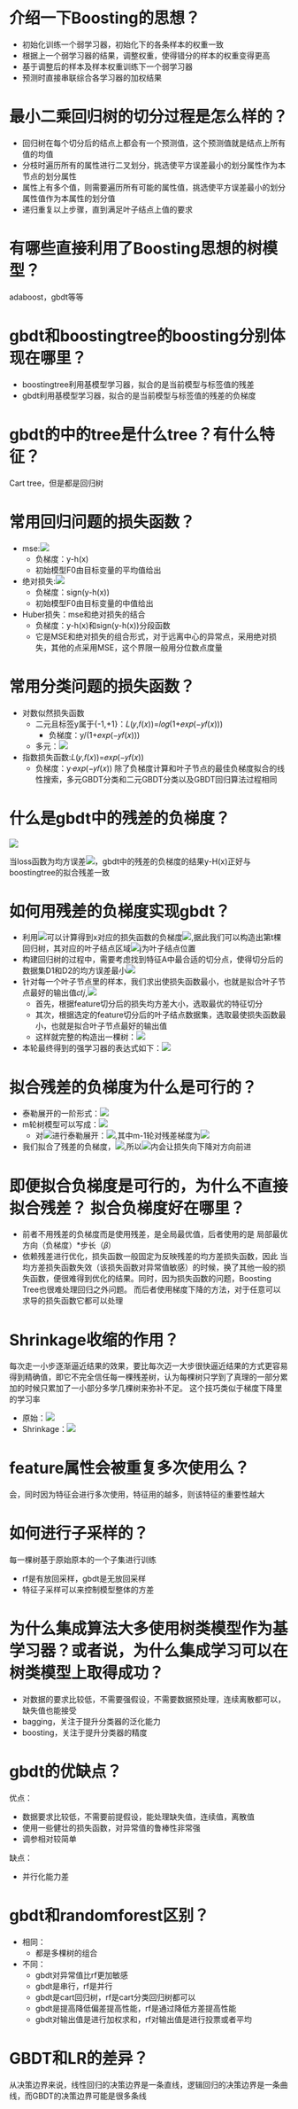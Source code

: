 # 介绍一下Boosting的思想？
- 初始化训练一个弱学习器，初始化下的各条样本的权重一致
- 根据上一个弱学习器的结果，调整权重，使得错分的样本的权重变得更高
- 基于调整后的样本及样本权重训练下一个弱学习器
- 预测时直接串联综合各学习器的加权结果

# 最小二乘回归树的切分过程是怎么样的？
- 回归树在每个切分后的结点上都会有一个预测值，这个预测值就是结点上所有值的均值
- 分枝时遍历所有的属性进行二叉划分，挑选使平方误差最小的划分属性作为本节点的划分属性
- 属性上有多个值，则需要遍历所有可能的属性值，挑选使平方误差最小的划分属性值作为本属性的划分值
- 递归重复以上步骤，直到满足叶子结点上值的要求

# 有哪些直接利用了Boosting思想的树模型？
adaboost，gbdt等等

# gbdt和boostingtree的boosting分别体现在哪里？
- boostingtree利用基模型学习器，拟合的是当前模型与标签值的残差
- gbdt利用基模型学习器，拟合的是当前模型与标签值的残差的负梯度

# gbdt的中的tree是什么tree？有什么特征？
Cart tree，但是都是回归树

# 常用回归问题的损失函数？
- mse:![](https://tva1.sinaimg.cn/large/006y8mN6gy1g94bmopzfjj303s011t8i.jpg)
    - 负梯度：y-h(x)
    - 初始模型F0由目标变量的平均值给出
- 绝对损失:![](https://tva1.sinaimg.cn/large/006y8mN6gy1g94bne7cipj303400q742.jpg)
    - 负梯度：sign(y-h(x))
    - 初始模型F0由目标变量的中值给出
- Huber损失：mse和绝对损失的结合
    - 负梯度：y-h(x)和sign(y-h(x))分段函数
    - 它是MSE和绝对损失的组合形式，对于远离中心的异常点，采用绝对损失，其他的点采用MSE，这个界限一般用分位数点度量

# 常用分类问题的损失函数？
- 对数似然损失函数
    - 二元且标签y属于{-1,+1}：𝐿(𝑦,𝑓(𝑥))=𝑙𝑜𝑔(1+𝑒𝑥𝑝(−𝑦𝑓(𝑥)))
        - 负梯度：y/(1+𝑒𝑥𝑝(−𝑦𝑓(𝑥)))
    - 多元：![](https://tva1.sinaimg.cn/large/006y8mN6gy1g94cj1yce6j306x01iglg.jpg)
- 指数损失函数:𝐿(𝑦,𝑓(𝑥))=𝑒𝑥𝑝(−𝑦𝑓(𝑥))
    - 负梯度：y·𝑒𝑥𝑝(−𝑦𝑓(𝑥))
除了负梯度计算和叶子节点的最佳负梯度拟合的线性搜索，多元GBDT分类和二元GBDT分类以及GBDT回归算法过程相同

# 什么是gbdt中的残差的负梯度？
![](https://tva1.sinaimg.cn/large/006y8mN6gy1g94afa5h1lj3060017mx0.jpg)

当loss函数为均方误差![](https://tva1.sinaimg.cn/large/006y8mN6gy1g94ajgymkuj303w011jr6.jpg)，gbdt中的残差的负梯度的结果y-H(x)正好与boostingtree的拟合残差一致

# 如何用残差的负梯度实现gbdt？
- 利用![](https://tva1.sinaimg.cn/large/006y8mN6gy1g94afa5h1lj3060017mx0.jpg)可以计算得到x对应的损失函数的负梯度![](https://tva1.sinaimg.cn/large/006y8mN6gy1g94ars964uj301h00ijr5.jpg),据此我们可以构造出第t棵回归树，其对应的叶子结点区域![](https://tva1.sinaimg.cn/large/006y8mN6gy1g94atb0k7zj300p00i3y9.jpg)j为叶子结点位置
- 构建回归树的过程中，需要考虑找到特征A中最合适的切分点，使得切分后的数据集D1和D2的均方误差最小![](https://tva1.sinaimg.cn/large/006y8mN6gy1g94b0klia2j30ee017aa0.jpg)
- 针对每一个叶子节点里的样本，我们求出使损失函数最小，也就是拟合叶子节点最好的输出值𝑐𝑡𝑗,![](https://tva1.sinaimg.cn/large/006y8mN6gy1g94b5ffnyoj308g0173yd.jpg)
    - 首先，根据feature切分后的损失均方差大小，选取最优的特征切分
    - 其次，根据选定的feature切分后的叶子结点数据集，选取最使损失函数最小，也就是拟合叶子节点最好的输出值
    - 这样就完整的构造出一棵树：![](https://tva1.sinaimg.cn/large/006y8mN6gy1g94bfr5cn5j303d01kjr6.jpg)
- 本轮最终得到的强学习器的表达式如下：![](https://tva1.sinaimg.cn/large/006y8mN6gy1g94binx5prj307o01k0sl.jpg)

# 拟合残差的负梯度为什么是可行的？
- 泰勒展开的一阶形式：![](https://tva1.sinaimg.cn/large/006y8mN6gy1g94h6rkexqj305x00ijr7.jpg)
- m轮树模型可以写成：![](https://tva1.sinaimg.cn/large/006y8mN6gy1g94h8zovulj305v00iglf.jpg)
    - 对![](https://tva1.sinaimg.cn/large/006y8mN6gy1g94hak9e26j303n00idfm.jpg)进行泰勒展开：![](https://tva1.sinaimg.cn/large/006y8mN6gy1g94hd5sz8vj309400kglg.jpg),其中m-1轮对残差梯度为![](https://tva1.sinaimg.cn/large/006y8mN6gy1g94hey2xksj3052017a9w.jpg)
- 我们拟合了残差的负梯度，![](https://tva1.sinaimg.cn/large/006y8mN6gy1g94hi3epnaj302r00kmwx.jpg),所以![](https://tva1.sinaimg.cn/large/006y8mN6gy1g94hd5sz8vj309400kglg.jpg)内会让损失向下降对方向前进

# 即便拟合负梯度是可行的，为什么不直接拟合残差？ 拟合负梯度好在哪里？
- 前者不用残差的负梯度而是使用残差，是全局最优值，后者使用的是 局部最优方向（负梯度）*步长（𝛽）
- 依赖残差进行优化，损失函数一般固定为反映残差的均方差损失函数，因此 当均方差损失函数失效（该损失函数对异常值敏感）的时候，换了其他一般的损失函数，便很难得到优化的结果。同时，因为损失函数的问题，Boosting Tree也很难处理回归之外问题。 而后者使用梯度下降的方法，对于任意可以求导的损失函数它都可以处理

# Shrinkage收缩的作用？
每次走一小步逐渐逼近结果的效果，要比每次迈一大步很快逼近结果的方式更容易得到精确值，即它不完全信任每一棵残差树，认为每棵树只学到了真理的一部分累加的时候只累加了一小部分多学几棵树来弥补不足。 这个技巧类似于梯度下降里的学习率
- 原始：![](https://tva1.sinaimg.cn/large/006y8mN6gy1g94i9bokjzj306g00iglf.jpg)
- Shrinkage：![](https://tva1.sinaimg.cn/large/006y8mN6gy1g94iawlfq3j307600it8j.jpg)

# feature属性会被重复多次使用么？
会，同时因为特征会进行多次使用，特征用的越多，则该特征的重要性越大

# 如何进行子采样的？
每一棵树基于原始原本的一个子集进行训练
- rf是有放回采样，gbdt是无放回采样
- 特征子采样可以来控制模型整体的方差

# 为什么集成算法大多使用树类模型作为基学习器？或者说，为什么集成学习可以在树类模型上取得成功？
- 对数据的要求比较低，不需要强假设，不需要数据预处理，连续离散都可以，缺失值也能接受
- bagging，关注于提升分类器的泛化能力
- boosting，关注于提升分类器的精度

# gbdt的优缺点？
优点：
- 数据要求比较低，不需要前提假设，能处理缺失值，连续值，离散值
- 使用一些健壮的损失函数，对异常值的鲁棒性非常强
- 调参相对较简单

缺点：
- 并行化能力差

# gbdt和randomforest区别？
- 相同：
    - 都是多棵树的组合
- 不同：
    - gbdt对异常值比rf更加敏感
    - gbdt是串行，rf是并行
    - gbdt是cart回归树，rf是cart分类回归树都可以
    - gbdt是提高降低偏差提高性能，rf是通过降低方差提高性能
    - gbdt对输出值是进行加权求和，rf对输出值是进行投票或者平均
    
# GBDT和LR的差异？
从决策边界来说，线性回归的决策边界是一条直线，逻辑回归的决策边界是一条曲线，而GBDT的决策边界可能是很多条线